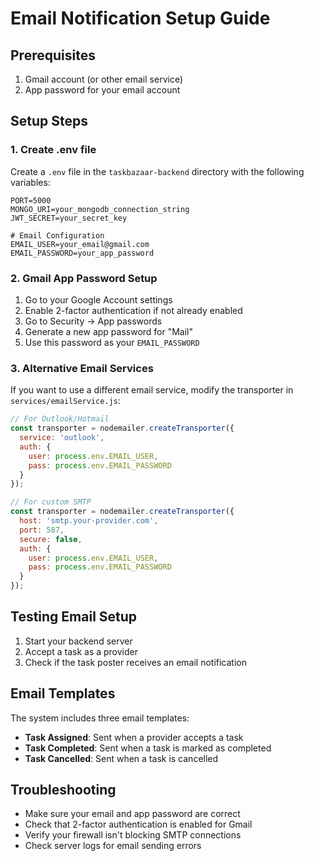# Email Notification Setup Guide

## Prerequisites
1. Gmail account (or other email service)
2. App password for your email account

## Setup Steps

### 1. Create .env file
Create a `.env` file in the `taskbazaar-backend` directory with the following variables:

```env
PORT=5000
MONGO_URI=your_mongodb_connection_string
JWT_SECRET=your_secret_key

# Email Configuration
EMAIL_USER=your_email@gmail.com
EMAIL_PASSWORD=your_app_password
```

### 2. Gmail App Password Setup
1. Go to your Google Account settings
2. Enable 2-factor authentication if not already enabled
3. Go to Security → App passwords
4. Generate a new app password for "Mail"
5. Use this password as your `EMAIL_PASSWORD`

### 3. Alternative Email Services
If you want to use a different email service, modify the transporter in `services/emailService.js`:

```javascript
// For Outlook/Hotmail
const transporter = nodemailer.createTransporter({
  service: 'outlook',
  auth: {
    user: process.env.EMAIL_USER,
    pass: process.env.EMAIL_PASSWORD
  }
});

// For custom SMTP
const transporter = nodemailer.createTransporter({
  host: 'smtp.your-provider.com',
  port: 587,
  secure: false,
  auth: {
    user: process.env.EMAIL_USER,
    pass: process.env.EMAIL_PASSWORD
  }
});
```

## Testing Email Setup
1. Start your backend server
2. Accept a task as a provider
3. Check if the task poster receives an email notification

## Email Templates
The system includes three email templates:
- **Task Assigned**: Sent when a provider accepts a task
- **Task Completed**: Sent when a task is marked as completed
- **Task Cancelled**: Sent when a task is cancelled

## Troubleshooting
- Make sure your email and app password are correct
- Check that 2-factor authentication is enabled for Gmail
- Verify your firewall isn't blocking SMTP connections
- Check server logs for email sending errors 